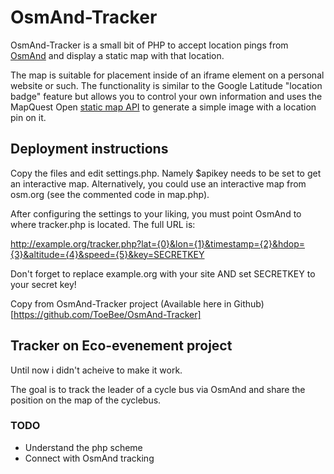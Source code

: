 OsmAnd-Tracker
=========

OsmAnd-Tracker is a small bit of PHP to accept location pings from
[OsmAnd](http://www.osmand.net) and display a static map with that location. 

The map is suitable for placement inside of an iframe element on a personal
website or such. The functionality is similar to the Google Latitude "location
badge" feature but allows you to control your own information and uses the
MapQuest Open [static map API](http://open.mapquestapi.com/staticmap/) to
generate a simple image with a location pin on it.

## Deployment instructions

Copy the files and edit settings.php. Namely $apikey needs to be set to get an
interactive map. Alternatively, you could use an interactive map from osm.org
(see the commented code in map.php).

After configuring the settings to your liking, you must point OsmAnd to where
tracker.php is located. The full URL is:

http://example.org/tracker.php?lat={0}&lon={1}&timestamp={2}&hdop={3}&altitude={4}&speed={5}&key=SECRETKEY

Don't forget to replace example.org with your site AND set SECRETKEY to your
secret key!

Copy from OsmAnd-Tracker project (Available here in Github)[https://github.com/ToeBee/OsmAnd-Tracker]

## Tracker on Eco-evenement project

Until now i didn't acheive to make it work. 

The goal is to track the leader of a cycle bus via OsmAnd and share the position on the map of the cyclebus.

### TODO 

- Understand the php scheme
- Connect with OsmAnd tracking

